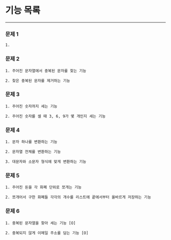 # 기능 목록

---

### 문제 1

```
1. 
```

### 문제 2

```
1. 주어진 문자열에서 중복된 문자를 찾는 기능

2. 찾은 중복된 문자를 제거하는 기능 
```

### 문제 3

```
1. 주어진 숫자까지 세는 기능

2. 주어진 숫자를 셀 때 3, 6, 9가 몇 개인지 세는 기능
```

### 문제 4

```
1. 문자 하나를 변환하는 기능

2. 문자열 전체를 변환하는 기능

3. 대문자와 소문자 형식에 맞게 변환하는 기능
```

### 문제 5

```
1. 주어진 돈을 각 화폐 단위로 쪼개는 기능

2. 쪼개어서 구한 화폐들 각각의 개수를 리스트에 끝에서부터 올바르게 저장하는 기능
```

### 문제 6

```
1. 중복된 문자열을 찾아 세는 기능 [O]

2. 중복되지 않게 이메일 주소를 담는 기능 [O] 
```